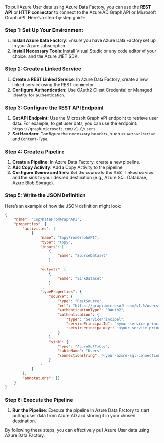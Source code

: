 To pull Azure User data using Azure Data Factory, you can use the **REST API** or **HTTP connector** to connect to the Azure AD Graph API or Microsoft Graph API. Here’s a step-by-step guide:

### **Step 1: Set Up Your Environment**
1. **Install Azure Data Factory**: Ensure you have Azure Data Factory set up in your Azure subscription.
2. **Install Necessary Tools**: Install Visual Studio or any code editor of your choice, and the Azure .NET SDK.

### **Step 2: Create a Linked Service**
1. **Create a REST Linked Service**: In Azure Data Factory, create a new linked service using the REST connector.
2. **Configure Authentication**: Use OAuth2 Client Credential or Managed Identity for authentication.

### **Step 3: Configure the REST API Endpoint**
1. **Get API Endpoint**: Use the Microsoft Graph API endpoint to retrieve user data. For example, to get user data, you can use the endpoint: `https://graph.microsoft.com/v1.0/users`.
2. **Set Headers**: Configure the necessary headers, such as `Authorization` and `Content-Type`.

### **Step 4: Create a Pipeline**
1. **Create a Pipeline**: In Azure Data Factory, create a new pipeline.
2. **Add Copy Activity**: Add a Copy Activity to the pipeline.
3. **Configure Source and Sink**: Set the source to the REST linked service and the sink to your desired destination (e.g., Azure SQL Database, Azure Blob Storage).

### **Step 5: Write the JSON Definition**
Here’s an example of how the JSON definition might look:

```json
{
    "name": "CopyDataFromGraphAPI",
    "properties": {
        "activities": [
            {
                "name": "CopyFromGraphAPI",
                "type": "Copy",
                "inputs": [
                    {
                        "name": "SourceDataset"
                    }
                ],
                "outputs": [
                    {
                        "name": "SinkDataset"
                    }
                ],
                "typeProperties": {
                    "source": {
                        "type": "RestSource",
                        "url": "https://graph.microsoft.com/v1.0/users",
                        "authenticationType": "OAuth2",
                        "authentication": {
                            "type": "ServicePrincipal",
                            "servicePrincipalId": "<your-service-principal-id>",
                            "servicePrincipalKey": "<your-service-principal-key>"
                        }
                    },
                    "sink": {
                        "type": "AzureSqlTable",
                        "tableName": "Users",
                        "connectionString": "<your-azure-sql-connection-string>"
                    }
                }
            }
        ],
        "annotations": []
    }
}
```

### **Step 6: Execute the Pipeline**
1. **Run the Pipeline**: Execute the pipeline in Azure Data Factory to start pulling user data from Azure AD and storing it in your chosen destination.

By following these steps, you can effectively pull Azure User data using Azure Data Factory. 